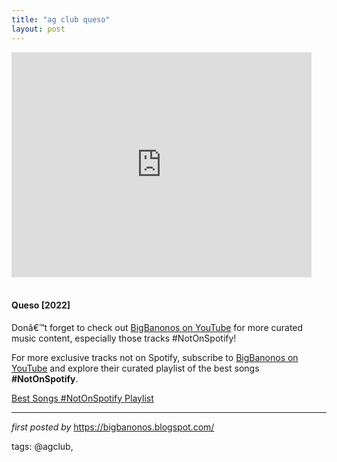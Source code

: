 ```yaml
---
title: "ag club queso"
layout: post
---
```

<iframe frameborder="0" height="360" src="https://youtube.com/embed/uETAon915mc?si=Xz2-Pb_NywNMEMtv" width="480"></iframe><div><br /></div><h4>Queso [2022]</h4><div>Donâ€™t forget to check out <a href="https://www.youtube.com/@BigBanonos">BigBanonos on YouTube</a> for more curated music content, especially those tracks #NotOnSpotify!</div>

<!--Subscribe and Playlist Links-->
<div>
    <p>For more exclusive tracks not on Spotify, subscribe to <a href="https://www.youtube.com/@BigBanonos" target="_blank">BigBanonos on YouTube</a> and explore their curated playlist of the best songs <strong>#NotOnSpotify</strong>.</p>
    <p><a href="https://www.youtube.com/playlist?list=PLtuNtuTatqI0kFahUCbtbfenC_ET5O_tr" target="_blank">Best Songs #NotOnSpotify Playlist<br /></a></p></div>

<hr />

<p><em>first posted by</em> <a href="https://bigbanonos.blogspot.com/" rel="noopener" target="_new">https://bigbanonos.blogspot.com/</a></p>

<p>tags: @agclub,</p>

